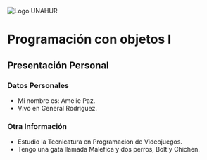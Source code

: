 ![Logo UNAHUR](./UNAHUR.png)

# Programación con objetos I
## Presentación Personal

### Datos Personales
- Mi nombre es: Amelie Paz.
- Vivo en General Rodriguez.


### Otra Información
- Estudio la Tecnicatura en Programacion de Videojuegos.
- Tengo una gata llamada Malefica y dos perros, Bolt y Chichen.
